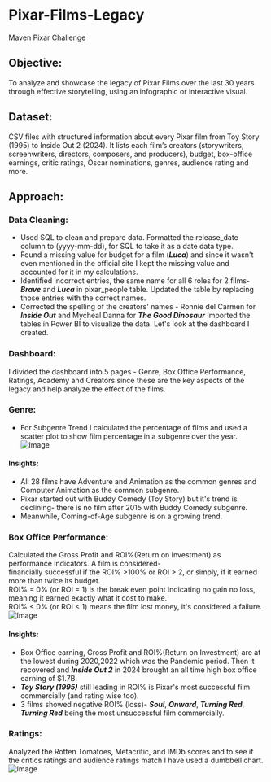 # Pixar-Films-Legacy 
Maven Pixar Challenge
## Objective: 
To analyze and showcase the legacy of Pixar Films over the last 30 years through effective storytelling, using an infographic or interactive visual. 
## Dataset: 
CSV files with structured information about every Pixar film from Toy Story (1995) to Inside Out 2 (2024). It lists each film’s creators (storywriters, screenwriters, directors, composers, and producers), budget, box-office earnings, critic ratings, Oscar nominations, genres, audience rating and more. 
## Approach: 
### Data Cleaning: 
- Used SQL to clean and prepare data. Formatted the release_date column to (yyyy-mm-dd), for SQL to take it as a date data type.
- Found a missing value for budget for a film (**_Luca_**) and since it wasn't even mentioned in the official site I kept the missing value and accounted for it in my calculations.
- Identified incorrect entries, the same name for all 6 roles for 2 films- **_Brave_** and **_Luca_** in pixar_people table. Updated the table by replacing those entries with the correct names.
- Corrected the spelling of the creators' names - Ronnie del Carmen for **_Inside Out_** and Mycheal Danna for **_The Good Dinosaur_**
Imported the tables in Power BI to visualize the data. Let's look at the dashboard I created.
### Dashboard: 
I divided the dashboard into 5 pages - Genre, Box Office Performance, Ratings, Academy and Creators since these are the key aspects of the legacy and help analyze the effect of the films.
### Genre: 
- For Subgenre Trend I calculated the percentage of films and used a scatter plot to show film percentage in a subgenre over the year.
![Image](https://cdn.mavenanalytics.io/public/profile/b811f350-c001-70a4-257f-2ad6df4e78f5/projects/Screenshot-2025-04-02-043341.png)
#### Insights: 
- All 28 films have Adventure and Animation as the common genres and Computer Animation as the common subgenre.
- Pixar started out with Buddy Comedy (Toy Story) but it's trend is declining- there is no film after 2015 with Buddy Comedy subgenre.
- Meanwhile, Coming-of-Age subgenre is on a growing trend.
### Box Office Performance:
Calculated the Gross Profit and ROI%(Return on Investment) as performance indicators. A film is considered-  
financially successful if the ROI% >100% or ROI > 2, or simply, if it earned more than twice its budget.  
ROI% = 0% (or ROI = 1) is the break even point indicating no gain no loss, meaning it earned exactly what it cost to make.  
ROI% < 0% (or ROI < 1) means the film lost money, it's considered a failure.  
![Image](https://cdn.mavenanalytics.io/public/profile/b811f350-c001-70a4-257f-2ad6df4e78f5/projects/Screenshot-2025-04-02-051215.png)  
#### Insights:  
- Box Office earning, Gross Profit and ROI%(Return on Investment) are at the lowest during 2020,2022 which was the Pandemic period. Then it recovered and **_Inside Out 2_** in 2024 brought an all time high box office earning of $1.7B.
- **_Toy Story (1995)_** still leading in ROI% is Pixar's most successful film commercially (and rating wise too).
- 3 films showed negative ROI% (loss)- **_Soul_**,  **_Onward_**,  **_Turning Red_**, **_Turning Red_** being the most unsuccessful film commercially.
### Ratings: 
Analyzed the Rotten Tomatoes, Metacritic, and IMDb scores and to see if the critics ratings and audience ratings match I have used a dumbbell chart.  
![Image](https://cdn.mavenanalytics.io/public/profile/b811f350-c001-70a4-257f-2ad6df4e78f5/projects/Screenshot-2025-04-02-052901.png)  



